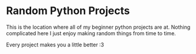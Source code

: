 <h1>Random Python Projects</h1>

This is the location where all of my beginner python projects are at. Nothing complicated here I just enjoy making random things from time to time.

Every project makes you a little better :3
